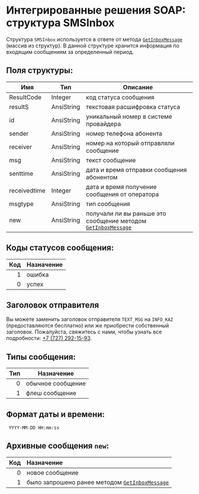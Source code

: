 # Интегрированные решения SOAP: структура SMSInbox

Структура `SMSInbox` используется в ответе от метода [`GetInboxMessage`](/protocols/soap/method-getinboxmessage.html) (массив из структур). В данной структуре хранится информация по входящим сообщениям за определенный период.

## Поля структуры:

Имя          | Тип        | Описание
-------------|------------|---------
ResultCode   | Integer    | код статуса сообщения
resultS      | AnsiString | текстовая расшифровка статуса
id           | AnsiString | уникальный номер в системе провайдера
sender       | AnsiString | номер телефона абонента
receiver     | AnsiString | номер на который отправляли сообщение
msg          | AnsiString | текст сообщение
senttime     | AnsiString | дата и время отправки сообщения абонентом
receivedtime | Integer    | дата и время получение сообщения от оператора
msgtype      | AnsiString | тип сообщения
new          | AnsiString | получали ли вы раньше это сообщение методом [`GetInboxMessage`](/protocols/soap/method-getinboxmessage.html)

## Коды статусов сообщения:

Код | Назначение
---:|:----------
1   | ошибка
0   | успех

## Заголовок отправителя

Вы можете заменить заголовок отправителя `TEXT_MSG` на `INFO_KAZ` (предоставляются бесплатно) или же приобрести собственный заголовок. Пожалуйста, свяжитесь с нами, чтобы узнать все подробности: [+7 (727) 292-15-93](tel:+77272921593).

## Типы сообщения:

Тип | Назначение
---:|------------------
0   | обычное сообщение
1   | флеш сообщение

## Формат даты и времени:

     YYYY-MM-DD HH:mm:ss

## Архивные сообщения `new`:

Код | Назначение
---:|:----------
0   | новое сообщение
1   | было запрошено ранее методом [`GetInboxMessage`](/protocols/soap/method-getinboxmessage.html)
